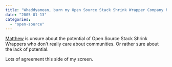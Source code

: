 ```yaml
---
title: "Whaddyamean, burn my Open Source Stack Shrink Wrapper Company brochures?"
date: "2005-01-13"
categories: 
  - "open-source"
---
```


[Matthew](http://www.silentpenguin.com/archives/2005/01/building_an_ope.html) is unsure about the potential of Open Source Stack Shrink Wrappers who don't really care about communities. Or rather sure about the lack of potential.

Lots of agreement this side of my screen.
